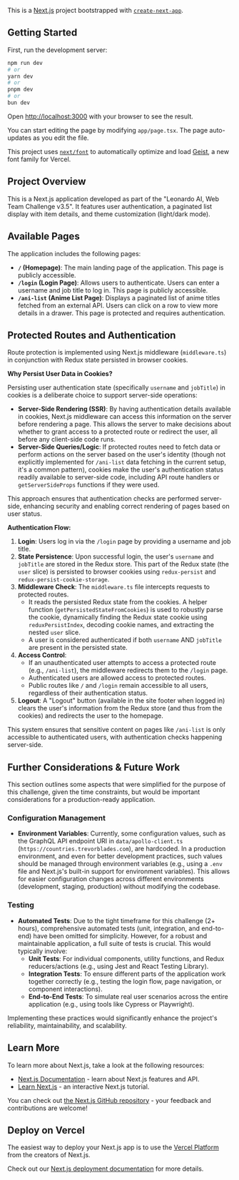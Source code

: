 This is a [Next.js](https://nextjs.org) project bootstrapped with [`create-next-app`](https://nextjs.org/docs/app/api-reference/cli/create-next-app).

## Getting Started

First, run the development server:

```bash
npm run dev
# or
yarn dev
# or
pnpm dev
# or
bun dev
```

Open [http://localhost:3000](http://localhost:3000) with your browser to see the result.

You can start editing the page by modifying `app/page.tsx`. The page auto-updates as you edit the file.

This project uses [`next/font`](https://nextjs.org/docs/app/building-your-application/optimizing/fonts) to automatically optimize and load [Geist](https://vercel.com/font), a new font family for Vercel.

## Project Overview

This is a Next.js application developed as part of the "Leonardo AI, Web Team Challenge v3.5". It features user authentication, a paginated list display with item details, and theme customization (light/dark mode).

## Available Pages

The application includes the following pages:

-   **`/` (Homepage)**: The main landing page of the application. This page is publicly accessible.
-   **`/login` (Login Page)**: Allows users to authenticate. Users can enter a username and job title to log in. This page is publicly accessible.
-   **`/ani-list` (Anime List Page)**: Displays a paginated list of anime titles fetched from an external API. Users can click on a row to view more details in a drawer. This page is protected and requires authentication.

## Protected Routes and Authentication

Route protection is implemented using Next.js middleware (`middleware.ts`) in conjunction with Redux state persisted in browser cookies.

**Why Persist User Data in Cookies?**

Persisting user authentication state (specifically `username` and `jobTitle`) in cookies is a deliberate choice to support server-side operations:

-   **Server-Side Rendering (SSR)**: By having authentication details available in cookies, Next.js middleware can access this information on the server before rendering a page. This allows the server to make decisions about whether to grant access to a protected route or redirect the user, all before any client-side code runs.
-   **Server-Side Queries/Logic**: If protected routes need to fetch data or perform actions on the server based on the user's identity (though not explicitly implemented for `/ani-list` data fetching in the current setup, it's a common pattern), cookies make the user's authentication status readily available to server-side code, including API route handlers or `getServerSideProps` functions if they were used.

This approach ensures that authentication checks are performed server-side, enhancing security and enabling correct rendering of pages based on user status.

**Authentication Flow:**

1.  **Login**: Users log in via the `/login` page by providing a username and job title.
2.  **State Persistence**: Upon successful login, the user's `username` and `jobTitle` are stored in the Redux store. This part of the Redux state (the `user` slice) is persisted to browser cookies using `redux-persist` and `redux-persist-cookie-storage`.
3.  **Middleware Check**: The `middleware.ts` file intercepts requests to protected routes.
    -   It reads the persisted Redux state from the cookies. A helper function (`getPersistedStateFromCookies`) is used to robustly parse the cookie, dynamically finding the Redux state cookie using `reduxPersistIndex`, decoding cookie names, and extracting the nested `user` slice.
    -   A user is considered authenticated if both `username` AND `jobTitle` are present in the persisted state.
4.  **Access Control**:
    -   If an unauthenticated user attempts to access a protected route (e.g., `/ani-list`), the middleware redirects them to the `/login` page.
    -   Authenticated users are allowed access to protected routes.
    -   Public routes like `/` and `/login` remain accessible to all users, regardless of their authentication status.
5.  **Logout**: A "Logout" button (available in the site footer when logged in) clears the user's information from the Redux store (and thus from the cookies) and redirects the user to the homepage.

This system ensures that sensitive content on pages like `/ani-list` is only accessible to authenticated users, with authentication checks happening server-side.

## Further Considerations & Future Work

This section outlines some aspects that were simplified for the purpose of this challenge, given the time constraints, but would be important considerations for a production-ready application.

### Configuration Management

-   **Environment Variables**: Currently, some configuration values, such as the GraphQL API endpoint URI in `data/apollo-client.ts` (`https://countries.trevorblades.com`), are hardcoded. In a production environment, and even for better development practices, such values should be managed through environment variables (e.g., using a `.env` file and Next.js's built-in support for environment variables). This allows for easier configuration changes across different environments (development, staging, production) without modifying the codebase.

### Testing

-   **Automated Tests**: Due to the tight timeframe for this challenge (2+ hours), comprehensive automated tests (unit, integration, and end-to-end) have been omitted for simplicity. However, for a robust and maintainable application, a full suite of tests is crucial. This would typically involve:
    -   **Unit Tests**: For individual components, utility functions, and Redux reducers/actions (e.g., using Jest and React Testing Library).
    -   **Integration Tests**: To ensure different parts of the application work together correctly (e.g., testing the login flow, page navigation, or component interactions).
    -   **End-to-End Tests**: To simulate real user scenarios across the entire application (e.g., using tools like Cypress or Playwright).

Implementing these practices would significantly enhance the project's reliability, maintainability, and scalability.

## Learn More

To learn more about Next.js, take a look at the following resources:

- [Next.js Documentation](https://nextjs.org/docs) - learn about Next.js features and API.
- [Learn Next.js](https://nextjs.org/learn) - an interactive Next.js tutorial.

You can check out [the Next.js GitHub repository](https://github.com/vercel/next.js) - your feedback and contributions are welcome!

## Deploy on Vercel

The easiest way to deploy your Next.js app is to use the [Vercel Platform](https://vercel.com/new?utm_medium=default-template&filter=next.js&utm_source=create-next-app&utm_campaign=create-next-app-readme) from the creators of Next.js.

Check out our [Next.js deployment documentation](https://nextjs.org/docs/app/building-your-application/deploying) for more details.
